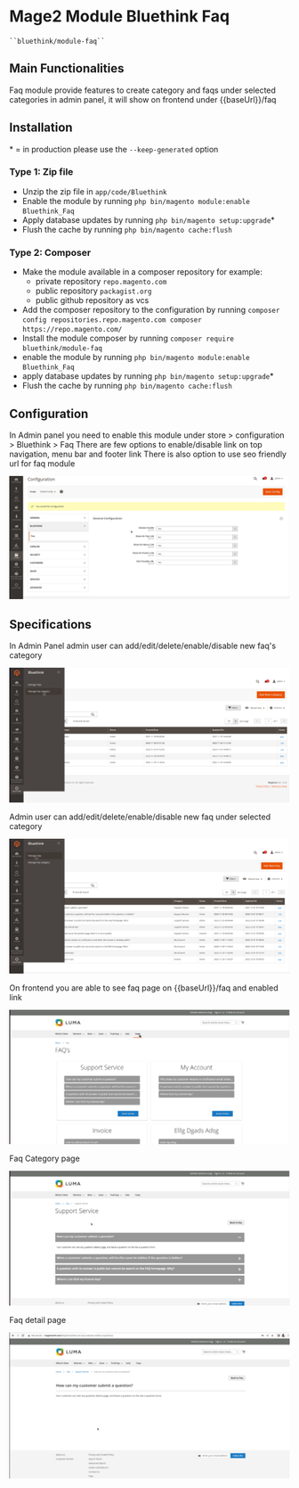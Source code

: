 # Mage2 Module Bluethink Faq

    ``bluethink/module-faq``


## Main Functionalities
Faq module provide features to create category and faqs under selected categories in admin panel, 
it will show on frontend under {{baseUrl}}/faq

## Installation
\* = in production please use the `--keep-generated` option

### Type 1: Zip file

 - Unzip the zip file in `app/code/Bluethink`
 - Enable the module by running `php bin/magento module:enable Bluethink_Faq`
 - Apply database updates by running `php bin/magento setup:upgrade`\*
 - Flush the cache by running `php bin/magento cache:flush`

### Type 2: Composer

 - Make the module available in a composer repository for example:
    - private repository `repo.magento.com`
    - public repository `packagist.org`
    - public github repository as vcs
 - Add the composer repository to the configuration by running `composer config repositories.repo.magento.com composer https://repo.magento.com/`
 - Install the module composer by running `composer require bluethink/module-faq`
 - enable the module by running `php bin/magento module:enable Bluethink_Faq`
 - apply database updates by running `php bin/magento setup:upgrade`\*
 - Flush the cache by running `php bin/magento cache:flush`


## Configuration
In Admin panel you need to enable this module under store > configuration > Bluethink > Faq
There are few options to enable/disable link on top navigation, menu bar and footer link
There is also option to use seo friendly url for faq module

<img src="https://github.com/santosh-bharto123/Bluethink/blob/main/configuration.png" alt="Magento FAQ Extension">



## Specifications
In Admin Panel admin user can add/edit/delete/enable/disable new faq's category

<img src="https://github.com/santosh-bharto123/Bluethink/blob/main/admin-category.png" alt="Magento FAQ Extension">

Admin user can add/edit/delete/enable/disable new faq under selected category

<img src="https://github.com/santosh-bharto123/Bluethink/blob/main/admin-faq.png" alt="Magento FAQ Extension">

On frontend you are able to see faq page on {{baseUrl}}/faq and enabled link

<img src="https://github.com/santosh-bharto123/Bluethink/blob/main/faq-main.png" alt="Magento FAQ Extension">

Faq Category page

<img src="https://github.com/santosh-bharto123/Bluethink/blob/main/faq-category.png" alt="Magento FAQ Extension">

Faq detail page

<img src="https://github.com/santosh-bharto123/Bluethink/blob/main/faq.png" alt="Magento FAQ Extension">

